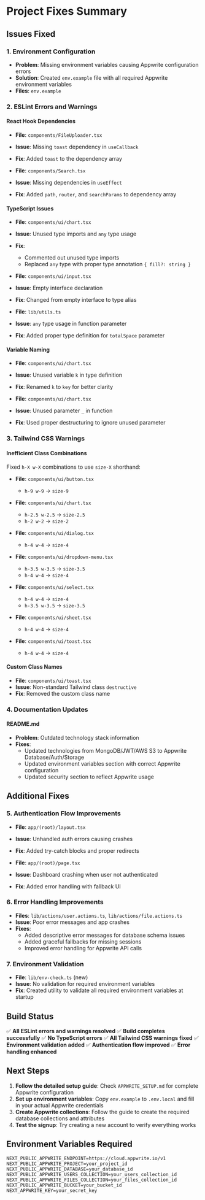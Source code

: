 # Project Fixes Summary

## Issues Fixed

### 1. Environment Configuration
- **Problem**: Missing environment variables causing Appwrite configuration errors
- **Solution**: Created `env.example` file with all required Appwrite environment variables
- **Files**: `env.example`

### 2. ESLint Errors and Warnings

#### React Hook Dependencies
- **File**: `components/FileUploader.tsx`
- **Issue**: Missing `toast` dependency in `useCallback`
- **Fix**: Added `toast` to the dependency array

- **File**: `components/Search.tsx`
- **Issue**: Missing dependencies in `useEffect`
- **Fix**: Added `path`, `router`, and `searchParams` to dependency array

#### TypeScript Issues
- **File**: `components/ui/chart.tsx`
- **Issue**: Unused type imports and `any` type usage
- **Fix**: 
  - Commented out unused type imports
  - Replaced `any` type with proper type annotation `{ fill?: string }`

- **File**: `components/ui/input.tsx`
- **Issue**: Empty interface declaration
- **Fix**: Changed from empty interface to type alias

- **File**: `lib/utils.ts`
- **Issue**: `any` type usage in function parameter
- **Fix**: Added proper type definition for `totalSpace` parameter

#### Variable Naming
- **File**: `components/ui/chart.tsx`
- **Issue**: Unused variable `k` in type definition
- **Fix**: Renamed `k` to `key` for better clarity

- **File**: `components/ui/chart.tsx`
- **Issue**: Unused parameter `_` in function
- **Fix**: Used proper destructuring to ignore unused parameter

### 3. Tailwind CSS Warnings

#### Inefficient Class Combinations
Fixed `h-X w-X` combinations to use `size-X` shorthand:

- **File**: `components/ui/button.tsx`
  - `h-9 w-9` → `size-9`

- **File**: `components/ui/chart.tsx`
  - `h-2.5 w-2.5` → `size-2.5`
  - `h-2 w-2` → `size-2`

- **File**: `components/ui/dialog.tsx`
  - `h-4 w-4` → `size-4`

- **File**: `components/ui/dropdown-menu.tsx`
  - `h-3.5 w-3.5` → `size-3.5`
  - `h-4 w-4` → `size-4`

- **File**: `components/ui/select.tsx`
  - `h-4 w-4` → `size-4`
  - `h-3.5 w-3.5` → `size-3.5`

- **File**: `components/ui/sheet.tsx`
  - `h-4 w-4` → `size-4`

- **File**: `components/ui/toast.tsx`
  - `h-4 w-4` → `size-4`

#### Custom Class Names
- **File**: `components/ui/toast.tsx`
- **Issue**: Non-standard Tailwind class `destructive`
- **Fix**: Removed the custom class name

### 4. Documentation Updates

#### README.md
- **Problem**: Outdated technology stack information
- **Fixes**:
  - Updated technologies from MongoDB/JWT/AWS S3 to Appwrite Database/Auth/Storage
  - Updated environment variables section with correct Appwrite configuration
  - Updated security section to reflect Appwrite usage

## Additional Fixes

### 5. Authentication Flow Improvements
- **File**: `app/(root)/layout.tsx`
- **Issue**: Unhandled auth errors causing crashes
- **Fix**: Added try-catch blocks and proper redirects

- **File**: `app/(root)/page.tsx`
- **Issue**: Dashboard crashing when user not authenticated
- **Fix**: Added error handling with fallback UI

### 6. Error Handling Improvements
- **Files**: `lib/actions/user.actions.ts`, `lib/actions/file.actions.ts`
- **Issue**: Poor error messages and app crashes
- **Fixes**:
  - Added descriptive error messages for database schema issues
  - Added graceful fallbacks for missing sessions
  - Improved error handling for Appwrite API calls

### 7. Environment Validation
- **File**: `lib/env-check.ts` (new)
- **Issue**: No validation for required environment variables
- **Fix**: Created utility to validate all required environment variables at startup

## Build Status
✅ **All ESLint errors and warnings resolved**
✅ **Build completes successfully**
✅ **No TypeScript errors**
✅ **All Tailwind CSS warnings fixed**
✅ **Environment validation added**
✅ **Authentication flow improved**
✅ **Error handling enhanced**

## Next Steps
1. **Follow the detailed setup guide**: Check `APPWRITE_SETUP.md` for complete Appwrite configuration
2. **Set up environment variables**: Copy `env.example` to `.env.local` and fill in your actual Appwrite credentials
3. **Create Appwrite collections**: Follow the guide to create the required database collections and attributes
4. **Test the signup**: Try creating a new account to verify everything works

## Environment Variables Required
```env
NEXT_PUBLIC_APPWRITE_ENDPOINT=https://cloud.appwrite.io/v1
NEXT_PUBLIC_APPWRITE_PROJECT=your_project_id
NEXT_PUBLIC_APPWRITE_DATABASE=your_database_id
NEXT_PUBLIC_APPWRITE_USERS_COLLECTION=your_users_collection_id
NEXT_PUBLIC_APPWRITE_FILES_COLLECTION=your_files_collection_id
NEXT_PUBLIC_APPWRITE_BUCKET=your_bucket_id
NEXT_APPWRITE_KEY=your_secret_key
```

